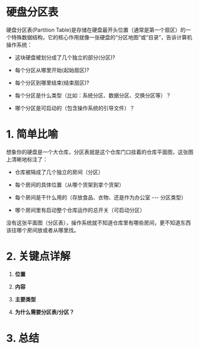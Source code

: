 # 硬盘分区表


硬盘分区表(Partition Table)是存储在硬盘最开头位置（通常是第一个扇区）的一个特殊数据结构，它的核心作用就像一张硬盘的“分区地图”或“目录”，告诉计算机操作系统：

- 这块硬盘被划分成了几个独立的部分(分区)?

- 每个分区从哪里开始(起始扇区)?

- 每个分区到哪里结束(结束扇区)?

- 每个分区是什么类型（比如：系统分区、数据分区、交换分区等）？

- 哪个分区是可启动的（包含操作系统的引导文件）？

# 1. 简单比喻

想象你的硬盘是一个大仓库，分区表就是这个仓库门口挂着的仓库平面图，这张图上清晰地标注了：

- 仓库被隔成了几个独立的房间（分区）

- 每个房间的具体位置（从哪个货架到拿个货架）

- 每个房间是干什么用的（存放食品、衣物、还是作为办公室 --- 分区类型）

- 哪个房间里有启动整个仓库运作的总开关（可启动分区）

没有这张平面图（分区表），操作系统就不知道仓库里有哪些房间，更不知道东西该往哪个房间放或者从哪里找。

# 2. 关键点详解

1. **位置**


1. **内容**


1. **主要类型**


1. **为什么需要分区表/分区？**


# 3. 总结
